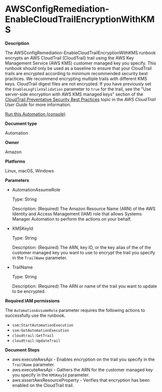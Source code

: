 # AWSConfigRemediation\-EnableCloudTrailEncryptionWithKMS<a name="automation-aws-ctrail-kms"></a>

**Description**

The AWSConfigRemediation\-EnableCloudTrailEncryptionWithKMS runbook encrypts an AWS CloudTrail \(CloudTrail\) trail using the AWS Key Management Service \(AWS KMS\) customer managed key you specify\. This runbook should only be used as a baseline to ensure that your CloudTrail trails are encrypted according to minimum recommended security best practices\. We recommend encrypting multiple trails with different KMS keys\. CloudTrail digest files are not encrypted\. If you have previously set the `EnableLogFileValidation` parameter to `true` for the trail, see the "Use server\-side encryption with AWS KMS managed keys" section of the [CloudTrail Preventative Security Best Practices](https://docs.aws.amazon.com/awscloudtrail/latest/userguide/best-practices-security.html#best-practices-security-preventative) topic in the *AWS CloudTrail User Guide* for more information\.

[Run this Automation \(console\)](https://console.aws.amazon.com/systems-manager/automation/execute/AWSConfigRemediation-EnableCloudTrailEncryptionWithKMS)

**Document type**

Automation

**Owner**

Amazon

**Platforms**

Linux, macOS, Windows

**Parameters**
+ AutomationAssumeRole

  Type: String

  Description: \(Required\) The Amazon Resource Name \(ARN\) of the AWS Identity and Access Management \(IAM\) role that allows Systems Manager Automation to perform the actions on your behalf\.
+ KMSKeyId

  Type: String

  Description: \(Required\) The ARN, key ID, or the key alias of the of the customer managed key you want to use to encrypt the trail you specify in the `TrailName` parameter\.
+ TrailName

  Type: String

  Description: \(Required\) The ARN or name of the trail you want to update to be encrypted\.

**Required IAM permissions**

The `AutomationAssumeRole` parameter requires the following actions to successfully use the runbook\.
+ `ssm:StartAutomationExecution`
+ `ssm:GetAutomationExecution`
+ `cloudtrail:GetTrail`
+ `cloudtrail:UpdateTrail`

**Document Steps**
+ aws:executeAwsApi \- Enables encryption on the trail you specify in the `TrailName` parameter\.
+ aws:executeAwsApi \- Gathers the ARN for the customer managed key you specify in the `KMSKeyId` parameter\.
+ aws:assertAwsResourceProperty \- Verifies that encryption has been enabled on the CloudTrail trail\.